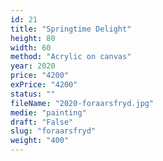 ```yaml
---
id: 21
title: "Springtime Delight"
height: 80
width: 60
method: "Acrylic on canvas"
year: 2020
price: "4200"
exPrice: "4200"
status: ""
fileName: "2020-foraarsfryd.jpg"
medie: "painting"
draft: "False"
slug: "foraarsfryd"
weight: "400"
---
```

